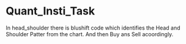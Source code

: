 # Quant_Insti_Task
In head_shoulder there is blushift code which identifies the Head and Shoulder Patter from the chart. And then Buy ans Sell acoordingly.
